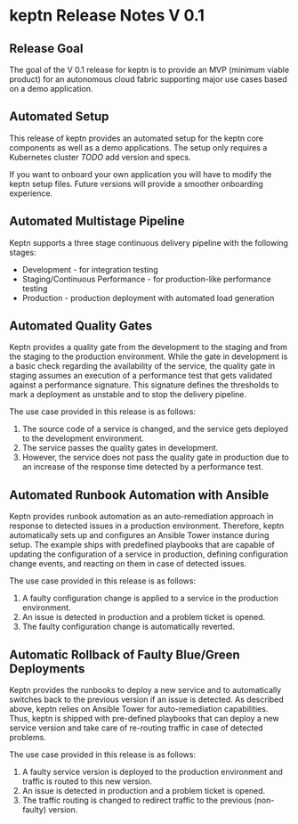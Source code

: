 # keptn Release Notes V 0.1

## Release Goal

The goal of the V 0.1 release for keptn is to provide an MVP (minimum viable product) for an autonomous cloud fabric supporting
major use cases based on a demo application. 

## Automated Setup

This release of keptn provides an automated setup for the keptn core components as well  as a demo applications. The setup only requires a Kubernetes cluster *TODO* add version and specs. 

If you want to onboard your own application you will have to modify the keptn setup files. Future versions will provide a smoother onboarding experience. 

## Automated Multistage Pipeline

Keptn supports a three stage continuous delivery pipeline with the following stages:

* Development - for integration testing
* Staging/Continuous Performance - for production-like performance testing
* Production - production deployment with automated load generation

## Automated Quality Gates

Keptn provides a quality gate from the development to the staging and from the staging to the production environment. While the gate in development is a basic check regarding the availability of the service, the quality gate in staging assumes an execution of a performance test that gets validated against a performance signature. This signature defines the thresholds to mark a deployment as unstable and to stop the delivery pipeline.

The use case provided in this release is as follows:

1. The source code of a service is changed, and the service gets deployed to the development environment. 
1. The service passes the quality gates in development.
1. However, the service does not pass the quality gate in production due to an increase of the response time detected by a performance test.

## Automated Runbook Automation with Ansible

Keptn provides runbook automation as an auto-remediation approach in response to detected issues in a production environment. Therefore, keptn automatically sets up and configures an Ansible Tower instance during setup. The example ships with predefined playbooks that are capable of updating the configuration of a service in production, defining configuration change events, and reacting on them in case of detected issues. 

The use case provided in this release is as follows:

1. A faulty configuration change is applied to a service in the production environment.
1. An issue is detected in production and a problem ticket is opened.
1. The faulty configuration change is automatically reverted.

## Automatic Rollback of Faulty Blue/Green Deployments

Keptn provides the runbooks to deploy a new service and to automatically switches back to the previous version if an issue is detected. As described above, keptn relies on Ansible Tower for auto-remediation capabilities. Thus, keptn is shipped with pre-defined playbooks that can deploy a new service version and take care of re-routing traffic in case of detected problems.

The use case provided in this release is as follows:

1. A faulty service version is deployed to the production environment and traffic is routed to this new version. 
1. An issue is detected in production and a problem ticket is opened.
1. The traffic routing is changed to redirect traffic to the previous (non-faulty) version.

